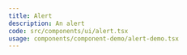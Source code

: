 ```yaml
---
title: Alert
description: An alert
code: src/components/ui/alert.tsx
usage: components/component-demo/alert-demo.tsx
---
```

